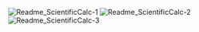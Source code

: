 ![Readme_ScientificCalc-1](https://github.com/Anand0602/CodeClause_Scientific_Calculator/assets/102173741/a3212966-f247-4301-b64d-3a3285b405a0)
![Readme_ScientificCalc-2](https://github.com/Anand0602/CodeClause_Scientific_Calculator/assets/102173741/c5106b3f-2de4-451c-9991-9e74d80b9efd)
![Readme_ScientificCalc-3](https://github.com/Anand0602/CodeClause_Scientific_Calculator/assets/102173741/235e65f9-5b96-42d9-af15-80b5a07d14e3)
